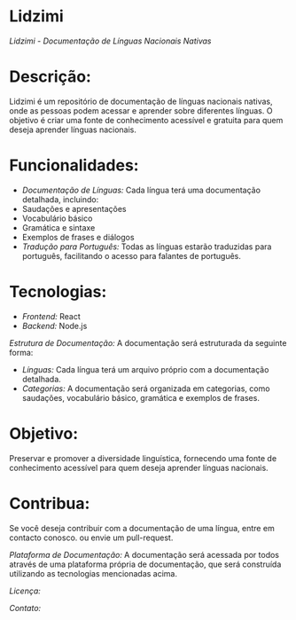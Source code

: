 # Lidzimi

*Lidzimi - Documentação de Línguas Nacionais Nativas*

# Descrição:
Lidzimi é um repositório de documentação de línguas nacionais nativas, onde as pessoas podem acessar e aprender sobre diferentes línguas. O objetivo é criar uma fonte de conhecimento acessível e gratuita para quem deseja aprender línguas nacionais.

# Funcionalidades:

- *Documentação de Línguas:* Cada língua terá uma documentação detalhada, incluindo:
- Saudações e apresentações
- Vocabulário básico
- Gramática e sintaxe
- Exemplos de frases e diálogos
- *Tradução para Português:* Todas as línguas estarão traduzidas para português, facilitando o acesso para falantes de português.

# Tecnologias:

- *Frontend:* React
- *Backend:* Node.js

*Estrutura de Documentação:*
A documentação será estruturada da seguinte forma:

- *Línguas:* Cada língua terá um arquivo próprio com a documentação detalhada.
- *Categorias:* A documentação será organizada em categorias, como saudações, vocabulário básico, gramática e exemplos de frases.

# Objetivo:
Preservar e promover a diversidade linguística, fornecendo uma fonte de conhecimento acessível para quem deseja aprender línguas nacionais.
# Contribua:
Se você deseja contribuir com a documentação de uma língua, entre em contacto conosco. ou envie um pull-request.

*Plataforma de Documentação:*
A documentação será acessada por todos através de uma plataforma própria de documentação, que será construída utilizando as tecnologias mencionadas acima.

*Licença:*

*Contato:*

